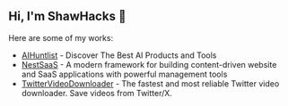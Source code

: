 ## Hi, I'm ShawHacks 👋

Here are some of my works:

- [AIHuntlist](https://aihuntlist.com) - Discover The Best AI Products and Tools
- [NestSaaS](https://nestsaas.com) - A modern framework for building content-driven website and SaaS applications with powerful management tools
- [TwitterVideoDownloader](https://twittervideodownloader.top/) - The fastest and most reliable Twitter video downloader. Save videos from Twitter/X.
  
<!--
**ShawnHacks/ShawnHacks** is a ✨ _special_ ✨ repository because its `README.md` (this file) appears on your GitHub profile.

Here are some ideas to get you started:

- 🔭 I’m currently working on ...
- 🌱 I’m currently learning ...
- 👯 I’m looking to collaborate on ...
- 🤔 I’m looking for help with ...
- 💬 Ask me about ...
- 📫 How to reach me: ...
- 😄 Pronouns: ...
- ⚡ Fun fact: ...
-->
